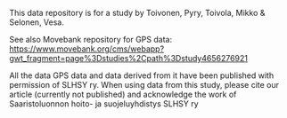 This data repository is for a study by Toivonen, Pyry, Toivola, Mikko & Selonen, Vesa.

See also Movebank repository for GPS data: https://www.movebank.org/cms/webapp?gwt_fragment=page%3Dstudies%2Cpath%3Dstudy4656276921

All the data GPS data and data derived from it have been published with permission of SLHSY ry. When using data from this study, please cite our article (currently not published) and acknowledge the work of Saaristoluonnon hoito- ja suojeluyhdistys SLHSY ry 
